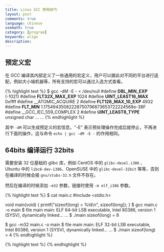 ```yaml
---
title: Linux GCC 常用技巧
layout: post
comments: true
language: chinese
usemath: true
category: [program]
keywords: align
description:
---
```



<!-- more -->

## 预定义宏

在 GCC 编译其内部定义了一些通用的宏定义，用户可以据此对不同的平台进行适配，例如大小端机器等，所有支持的宏可以通过入选方式查看。

{% highlight text %}
$ gcc -dM -E - < /dev/null
#define __DBL_MIN_EXP__ (-1021)
#define __FLT32X_MAX_EXP__ 1024
#define __UINT_LEAST16_MAX__ 0xffff
#define __ATOMIC_ACQUIRE 2
#define __FLT128_MAX_10_EXP__ 4932
#define __FLT_MIN__ 1.17549435082228750796873653722224568e-38F
#define __GCC_IEC_559_COMPLEX 2
#define __UINT_LEAST8_TYPE__ unsigned char
... ...
{% endhighlight %}

其中 `-dM` 可以生成预定义的宏信息，"-E" 表示预处理操作完成后就停止，不再进行下面的操作，这与命令 `echo | gcc -dM -E -` 的作用相同。


## 64bits 编译运行 32bits

需要安装 32 位基础的 glibc 库，例如 CentOS 中的 `glibc-devel.i386` 、Ubuntu 中的 `libc6-dev-i386`、OpenSUSE 中的 `glibc-devel-32bit` 等等，否则在编译的时候会报 `gnu/stubs-32.h` 文件不存在。

然后在编译的时候添加 `-m32` 参数，链接时使用 `-m elf_i386` 参数。

{% highlight text %}
$ cat main.c
#include <stdio.h>

void main(void)
{
	printf("sizeof(long) = %ld\n", sizeof(long));
}
$ gcc main.c -o main
$ file main
main: ELF 64-bit LSB executable, Intel 80386, version 1 (SYSV), dynamically linked... ...
$ ./main
sizeof(long) = 8

$ gcc -m32 main.c -o main
$ file main
main: ELF 32-bit LSB executable, Intel 80386, version 1 (SYSV), dynamically linked... ...
$ ./main
sizeof(long) = 4
{% endhighlight %}



{% highlight text %}
{% endhighlight %}
